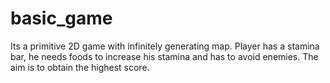 # basic_game
Its a primitive 2D game with infinitely generating map. Player has a stamina bar, he needs foods to increase his stamina and has to avoid enemies. The aim is to obtain the highest score.
